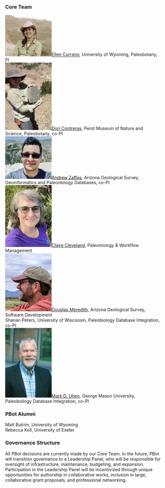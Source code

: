 ### Core Team
<img src="Currano.jpg" width="150" >[Ellen Currano](https://www.uwyo.edu/geolgeophys/people/faculty/ellen-currano.html), University of Wyoming, Paleobotany, PI<br>
<img src="Contreras.jpg" width="150">[Dori Contreras](https://www.perotmuseum.org/researchers/), Perot Museum of Nature and Science, Paleobotany, co-PI<br>
<img src="Zaffos.png" width="150">[Andrew Zaffos](https://azgs.arizona.edu/about/staff), Arizona Geological Survey, Geoinformatics and Paleontology Databases, co-PI <br>
<img src="Cleveland.jpg" width="150">[Claire Cleveland](https://sites.psu.edu/clairecleveland/), Paleontology & Workflow Management <br>
<img src="Meredith.jpg" width="150">[Douglas Meredith](https://azgs.arizona.edu/about/staff), Arizona Geological Survey, Software Development <br>
Shanan Peters, University of Wisconsin, Paleobiology Database Integration, co-PI <br>
<img src="Uhen.jpg" width="150">[Mark D. Uhen](http://uhenlab.weebly.com/), George Mason University, Paleobiology Database Integration, co-PI

### PBot Alumni
Matt Butrim, University of Wyoming <br>
Rebecca Koll, University of Exeter

### Governance Structure 
All PBot decisions are currently made by our Core Team. In the future, PBot will transition governance to a Leadership Panel, who will be responsible for oversight of infrastructure, maintenance, budgeting, and expansion. Participation in the Leadership Panel will be incentivized through unique opportunities for authorship in collaborative works, inclusion in large, collaborative grant proposals, and professional networking.
